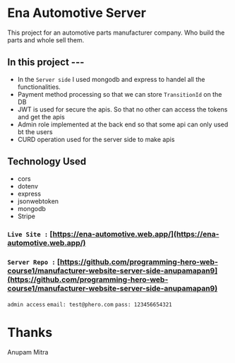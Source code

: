 # Ena Automotive Server

This project for an automotive parts manufacturer company. Who build the parts and whole sell them. 

## In this project ---
- In the `Server side` I used mongodb and express to handel all the functionalities. 
- Payment method processing so that we can store `TransitionId` on the DB
- JWT is used for secure the apis. So that no other can access the tokens and get the apis 
- Admin role implemented at the back end so that some api can only used bt the users 
- CURD operation used for the server side to make apis

## Technology Used
- cors
- dotenv
- express
- jsonwebtoken
- mongodb
- Stripe

### `Live Site :` [https://ena-automotive.web.app/](https://ena-automotive.web.app/)
### `Server Repo :` [https://github.com/programming-hero-web-course1/manufacturer-website-server-side-anupamapan9](https://github.com/programming-hero-web-course1/manufacturer-website-server-side-anupamapan9)


`admin access`
`email: test@phero.com`
`pass: 123456654321`

# Thanks 
Anupam Mitra